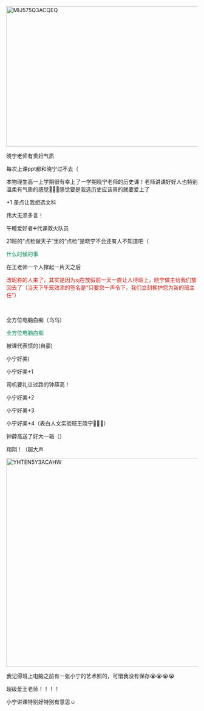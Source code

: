 <p class="MsoNormal"><span lang="EN-US" style="mso-no-proof:yes"><!--[if gte vml 1]><v:shape
 id="Picture_x0020_152" o:spid="_x0000_i1589" type="#_x0000_t75" alt="MIJ575Q3ACQEQ"
 style='width:414.75pt;height:276.4pt;visibility:visible;mso-wrap-style:square'>
 <v:imagedata src="汤逊湖北路1号回忆录.files/image291.jpg" o:title="MIJ575Q3ACQEQ"/>
</v:shape><![endif]-->
<?if !vml?><img alt="MIJ575Q3ACQEQ" border="0" height="369" src="汤逊湖北路1号回忆录.files/image292.jpg" v:shapes="Picture_x0020_152" width="553"/>
<?endif?>
</span></p><p class="MsoNormal">晓宁老师有贵妇气质</p><p class="MsoNormal">每次上课<span lang="EN-US">ppt</span>都和晓宁过不去（</p><p class="MsoNormal">本物理生高一上学期很有幸上了一学期晓宁老师的历史课！老师讲课<span class="GramE">好好人</span>也特别温柔有气质的感觉<span class="Emoji"><span lang="EN-US">🥺🥺🥺</span></span>感觉要是我<span class="GramE">选历史</span>应该真的就要爱上了</p><p class="MsoNormal"><span lang="EN-US">+1 </span>差点让我想选文科</p><p class="MsoNormal">伟大无须多言！</p><p class="MsoNormal">午睡爱好者<span class="Emoji"><span lang="EN-US">➕</span></span>代课救火队员</p><p class="MsoNormal"><span lang="EN-US">21</span>班的<span lang="EN-US">“</span>点检做天子<span lang="EN-US">”</span>里的<span lang="EN-US">“</span>点检<span lang="EN-US">”</span>是晓宁不会还有人不知道吧（</p><p class="MsoNormal"><span style="color:#078654">什么时候的事</span></p><p class="MsoNormal">在王老师一个人撑起一片天之后</p><p class="MsoNormal"><span style="color:#C21C13">改昵称的人来了，其实是因为<span class="SpellE"><span lang="EN-US">xj</span></span>在放假前一天一直让人待班上，晓宁做主给我们放回去了（当天下午<span class="GramE">笼效添</span>的签名是<span lang="EN-US">“</span>只要您一声令下，我们立刻拥护您为新的班主任<span lang="EN-US">”</span>）</span></p><p class="MsoNormal"><span lang="EN-US">
<o:p> </o:p>
</span></p><p class="MsoNormal">全方位电脑白痴（乌<span class="GramE">乌</span>）</p><p class="MsoNormal"><span style="color:#078654">全方位电脑白痴</span></p><p class="MsoNormal"><span class="GramE">被课代表</span>惯的<span lang="EN-US">(</span>自豪<span lang="EN-US">)</span></p><p class="MsoNormal"><span class="GramE">小宁好美</span><span lang="EN-US">(</span></p><p class="MsoNormal"><span class="GramE">小宁好美</span><span lang="EN-US">+1</span></p><p class="MsoNormal">司机要礼让过路的钟薛高！</p><p class="MsoNormal"><span class="GramE">小宁好美</span><span lang="EN-US">+2</span></p><p class="MsoNormal"><span class="GramE">小宁好美</span><span lang="EN-US">+3</span></p><p class="MsoNormal"><span class="GramE">小宁好美</span><span lang="EN-US">+4</span>（表白人文实验班王晓宁<span class="Emoji"><span lang="EN-US">🥰🥰🥰</span></span>）</p><p class="MsoNormal">钟薛高送了好大一箱（）</p><p class="MsoNormal">翔<span class="GramE">翔</span>！（超大声</p><p class="MsoNormal"><span lang="EN-US" style="mso-no-proof:yes"><!--[if gte vml 1]><v:shape
 id="Picture_x0020_153" o:spid="_x0000_i1588" type="#_x0000_t75" alt="YHTEN5Y3ACAHW"
 style='width:415.5pt;height:411pt;visibility:visible;mso-wrap-style:square'>
 <v:imagedata src="汤逊湖北路1号回忆录.files/image293.jpg" o:title="YHTEN5Y3ACAHW"/>
</v:shape><![endif]-->
<?if !vml?><img alt="YHTEN5Y3ACAHW" border="0" height="548" src="汤逊湖北路1号回忆录.files/image294.jpg" v:shapes="Picture_x0020_153" width="554"/>
<?endif?>
</span></p><p class="MsoNormal">我记得班上电脑之前有一张小宁的艺术照的，可惜我没有保存<span class="Emoji"><span lang="EN-US">😭😭😭😭</span></span></p><p class="MsoNormal">超级爱王老师！！！！</p><p class="MsoNormal">小宁讲课特别好特别有意思<span class="Emoji"><span lang="EN-US">☺️</span></span></p>